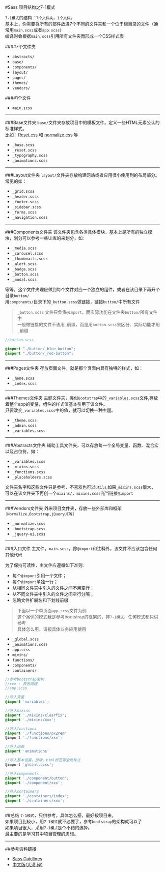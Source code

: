 #Sass 项目结构之7-1模式

`7-1模式`的结构：`7个文件夹`，`1个文件`。<br>
基本上，你需要将所有的部件放进7个不同的文件夹和一个位于根目录的文件（通常用`main.scss`或者`app.scss`）<br>
编译时会根据`main.scss`引用所有文件夹而形成一个CSS样式表

####7个文件夹
- `abstracts/`
- `base/`
- `components/`
- `layout/`
- `pages/`
- `themes/`
- `vendors/`

####1个文件
- `main.scss`

---

###Base文件夹
`base/`文件夹存放项目中的模板文件。定义一些HTML元素公认的标准样式。<br>
比如：[Reset.css](https://meyerweb.com/eric/tools/css/reset/) 和 [normalize.css](http://necolas.github.io/normalize.css/) 等

- `_base.scss`
- `_reset.scss`
- `_typography.scss`
- `_animations.scss`

---

###Layout文件夹
`layout/`文件夹存放构建网站或者应用很小使用到的布局部分。常见的如：

- `_grid.scss`
- `_header.scss`
- `_footer.scss`
- `_sidebar.scss`
- `_forms.scss`
- `_navigation.scss`

---

###Components文件夹
该文件夹包含各类具体模块，基本上是所有的独立模块，划分可以参考一些UI库的来划分，如:

- `_media.scss`
- `_carousel.scss`
- `_thumbnails.scss`
- `_alert.scss`
- `_badge.scss`
- `_button.scss`
- `_modal.scss`

等等，这个文件夹理应做到每个文件对应一个独立的组件，或者在该目录下再开个目录`button/`<br>
用`components/`目录下的`_button.scss`做链接，链接`button/`中所有文件<br>

>`_button.scss` 文件只负责`@import`，而实际功能在文件夹`button/`所有文件中<br>
>一般做链接的文件不该用`_`前缀，而是用`button.scss`来区分，实际功能才用`_`前缀

```scss
//button.scss

@import "./button/_blue-button";
@import "./button/_red-button";
```

---

###Pages文件夹
存放页面文件，就是那个页面内具有独特的样式，如：

- `_home.scss`
- `_index.scss`

---

###Themes文件夹
主题文件夹，类似`Bootstrap`中的`_variables.scss`文件,存放着整个app的变量，组件的样式值基本引用于该文件。<br>
只要改变`_variables.scss`中的值，就可以切换一种主题。

- `_theme.scss`
- `_admin.scss`
- `_variables.scss`

---

###Abstracts文件夹
辅助工具文件夹，可以存放每一个全局变量、函数、混合宏以及占位符。如：<br>

- `_variables.scss`
- `_mixins.scss`
- `_functions.scss`
- `_placeholders.scss`

文件夹名字和这些文件只是参考，不喜欢也可以`utils`,如果`_mixins.scss`很大，<br>
可以在该文件夹下再创一个`mixins/`，`mixins.scss`充当链接`@import`

---

###Vendors文件夹
外来项目文件夹，存放一些外部库和框架`(Normalize,Bootstrap,jQueryUI等)`

- `_normalize.scss`
- `_bootstrap.scss`
- `_jquery-ui.scss`

---

###入口文件
主文件，`main.scss`，除`@import`和注释外，该文件不应该包含任何其他代码<br>

为了保持可读性，主文件应遵循如下准则:
- 每个`@import`引用一个文件；
- 每个`@import`单独一行；
- 从相同文件夹中引入的文件之间不用空行；
- 从不同文件夹中引入的文件之间空行分隔；
- 忽略文件扩展名和下划线前缀

>下面以一个单页面`app.scss`文件为例<br>
>这个案例的模式我是参考bootstrap的框架的，非`7-1模式`，任何模式都只供参考<br>
>具体怎么用，请按具体业务应用使用

- `_global.scss`
- `_animations.scss`
- `app.scss`
- `mixins/`
- `functions/`
- `components/`
- `containers/`

```scss
//参考bootstrap架构
//xxx : 表示同理
//app.scss

//导入变量
@import 'variables';

//导入mixins
@import './mixins/clearfix';
@import './mixins/xxx';

//导入functions
@import './functions/px2rem'
@import './functions/xxx';

//导入动画
@import 'animations'

//导入基本设置，排版、html标签等全局样式
@import 'global.scss';

//导入components
@import './component/button';
@import './component/xxx';

//导入containers
@import './containers/index';
@import './containers/xxx';
```

---

##总结
`7-1模式`，只供参考，具体怎么搭，最好按项目来。<br>
如果项目比较小，用`7-1模式`就不必要了，参考`bootstrap`的架构就可以了<br>
如果项目很大，采用`7-1模式`是个不错的选择。<br>
最主要的是学习其中项目管理的思想。

---

##参考资料链接

- [Sass Guidlines](https://sass-guidelin.es/#options-panel)
- [中文版(大漠.译)](https://github.com/HugoGiraudel/sass-guidelines/tree/master/pages/zh)
